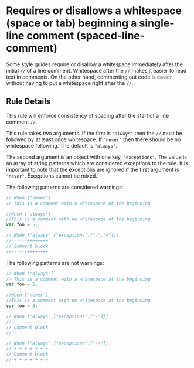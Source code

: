 # Requires or disallows a whitespace (space or tab) beginning a single-line comment (spaced-line-comment)

Some style guides require or disallow a whitespace immediately after the initial `//` of a line comment.
Whitespace after the `//` makes it easier to read text in comments.
On the other hand, commenting out code is easier without having to put a whitespace right after the `//`.


## Rule Details

This rule will enforce consistency of spacing after the start of a line comment `//`.

This rule takes two arguments. If the first is `"always"` then the `//` must be followed by at least once whitespace. 
If `"never"` then there should be no whitespace following.
The default is `"always"`.

The second argument is an object with one key, `"exceptions"`. 
The value is an array of string patterns which are considered exceptions to the rule. 
It is important to note that the exceptions are ignored if the first argument is `"never"`.
Exceptions cannot be mixed.

The following patterns are considered warnings:

```js
// When ["never"]
// This is a comment with a whitespace at the beginning
```

```js
//When ["always"]
//This is a comment with no whitespace at the beginning
var foo = 5;  
```

```js
// When ["always",{"exceptions":["-","+"]}]
//------++++++++
// Comment block
//------++++++++
```

The following patterns are not warnings:

```js
// When ["always"]
// This is a comment with a whitespace at the beginning
var foo = 5;  
```

```js
//When ["never"]
//This is a comment with no whitespace at the beginning
var foo = 5;  
```

```js
// When ["always",{"exceptions":["-"]}]
//--------------
// Comment block
//--------------
```

```js
// When ["always",{"exceptions":["-+"]}]
//-+-+-+-+-+-+-+
// Comment block
//-+-+-+-+-+-+-+
```
